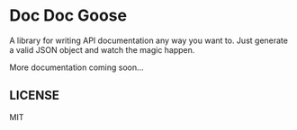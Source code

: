 # Doc Doc Goose

A library for writing API documentation any way you want to. Just generate a valid JSON object and watch the magic happen.


More documentation coming soon...

## LICENSE
MIT